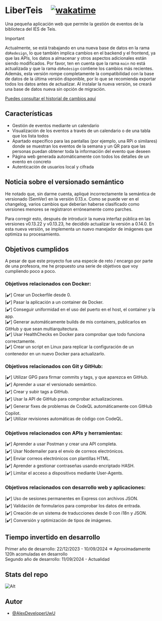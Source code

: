 # LiberTeis‎ ‎ ‎ ‎ ‎‎‎[![wakatime](https://wakatime.com/badge/github/AlexDeveloperUwU/liberteis.svg)](https://wakatime.com/badge/github/AlexDeveloperUwU/liberteis)

Una pequeña aplicación web que permite la gestión de eventos de la biblioteca del IES de Teis.

> [!IMPORTANT]
> Actualmente, se está trabajando en una nueva base de datos en la rama `dbRedesign`, lo que también implica cambios en el backend y el frontend, ya que las APIs, los datos a almacenar y otros aspectos adicionales están siendo modificados. Por favor, ten en cuenta que la rama `main` no está actualizada y que la rama `dbRedesign` contiene los cambios más recientes. <br> Además, esta versión rompe completamente la compatibilidad con la base de datos de la última versión disponible, por lo que se recomienda exportar todos los datos antes de actualizar. Al instalar la nueva versión, se creará una base de datos nueva sin opción de migración.

[Puedes consultar el historial de cambios aquí](./docs/changelog.md)

## Características

- Gestión de eventos mediante un calendario
- Visualización de los eventos a través de un calendario o de una tabla que los lista todos
- Apartado específico para las pantallas (por ejemplo, una RPi o similares) donde se muestran los eventos de la semana y un QR para que las personas puedan obtener toda la información del evento que deseen
- Página web generada automáticamente con todos los detalles de un evento en concreto
- Autenticación de usuarios local y cifrada

## Noticia sobre el versionado semántico

He notado que, sin darme cuenta, apliqué incorrectamente la semántica de versionado (SemVer) en la versión 0.13.x. Como se puede ver en el changelog, varios cambios que deberían haberse clasificado como versiones menores se registraron erróneamente como parches.

Para corregir esto, después de introducir la nueva interfaz pública en las versiones v0.13.22 y v0.13.23, he decidido actualizar la versión a 0.14.0. En esta nueva versión, se implementa un nuevo manejador de imágenes que optimiza su procesamiento.

## Objetivos cumplidos

A pesar de que este proyecto fue una especie de reto / encargo por parte de una profesora, me he propuesto una serie de objetivos que voy cumpliendo poco a poco.

### Objetivos relacionados con Docker:

[✔️] Crear un Dockerfile desde 0.  
[✔️] Pasar la aplicación a un container de Docker.  
[✔️] Conseguir uniformidad en el uso del puerto en el host, el container y la app.  
[✔️] Generar automáticamente builds de mis containers, publicarlos en GitHub y que sean multiarquitectura.  
[✔️] Usar HealthChecks en Docker para comprobar que todo funciona correctamente.  
[✔️] Crear un script en Linux para replicar la configuración de un contenedor en un nuevo Docker para actualizarlo.

### Objetivos relacionados con Git y GitHub:

[✔️] Utilizar GPG para firmar commits y tags, y que aparezca en GitHub.  
[✔️] Aprender a usar el versionado semántico.  
[✔️] Crear y subir tags a GitHub.  
[✔️] Usar la API de GitHub para comprobar actualizaciones.  
[✔️] Generar fixes de problemas de CodeQL automáticamente con GitHub Copilot.  
[✔️] Utilizar revisiones automáticas de código con CodeQL.

### Objetivos relacionados con APIs y herramientas:

[✔️] Aprender a usar Postman y crear una API completa.  
[✔️] Usar Nodemailer para el envío de correos electrónicos.  
[✔️] Enviar correos electrónicos con plantillas HTML.  
[✔️] Aprender a gestionar contraseñas usando encriptado HASH.  
[✔️] Limitar el acceso a dispositivos mediante User-Agents.

### Objetivos relacionados con desarrollo web y aplicaciones:

[✔️] Uso de sesiones permanentes en Express con archivos JSON.  
[✔️] Validación de formularios para comprobar los datos de entrada.  
[✔️] Creación de un sistema de traducciones desde 0 con i18n y JSON.  
[✔️] Conversión y optimización de tipos de imágenes.

## Tiempo invertido en desarrollo

Primer año de desarrollo: 22/12/2023 - 10/09/2024 => Aproximadamente 120h acomuladas en desarrollo  
Segundo año de desarrollo: 11/09/2024 - Actualidad

## Stats del repo

![Alt](https://repobeats.axiom.co/api/embed/31271bb411db22e430e939d345535195abc7ede4.svg "Repobeats analytics image")

## Autor

- [@AlexDeveloperUwU](https://www.github.com/AlexDeveloperUwU)
